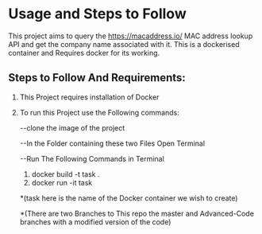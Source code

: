 # Usage and Steps to Follow

This project aims to query the https://macaddress.io/ MAC address lookup API and get the company name associated with it. 
This is a dockerised container and Requires docker for its working.

## Steps to Follow And Requirements:
1. This Project requires installation of Docker 

2. To run this Project use the Following commands:

   --clone the image of the project
   
   --In the Folder containing these two Files Open Terminal
   
   --Run The Following Commands in Terminal
      
      1) docker build -t task .   
      2) docker run -it task
      
      
      
      *(task here is the name of the Docker container we wish to create)
      
      *(There are two Branches to This repo the master and Advanced-Code branches with a modified version of the code)
      
   
  
